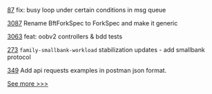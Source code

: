 
[87](https://github.com/hyperledger/aries-staticagent-python/pull/87) fix: busy loop under certain conditions in msg queue

[3087](https://github.com/hyperledger/besu/pull/3087) Rename BftForkSpec to ForkSpec and make it generic

[3063](https://github.com/hyperledger/aries-framework-go/pull/3063) feat: oobv2 controllers & bdd tests

[273](https://github.com/hyperledger/transact/pull/273) `family-smallbank-workload` stabilization updates - add smallbank protocol

[349](https://github.com/hyperledger/cello/pull/349) Add api requests examples in postman json format.


[See more >>>](https://start-here.hyperledger.org/pull-requests)

